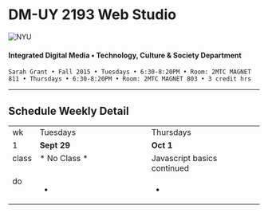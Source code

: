 # DM-UY 2193 Web Studio

![NYU](http://ws2.polishedsolid.com/de/nyu_soe_logo.png)
#### Integrated Digital Media • Technology, Culture & Society Department

    Sarah Grant • Fall 2015 • Tuesdays • 6:30-8:20PM • Room: 2MTC MAGNET 811 • Thursdays • 6:30-8:20PM • Room: 2MTC MAGNET 803 • 3 credit hrs

---

## Schedule Weekly Detail

<table>
<tr>
<td>wk</td>
<td>Tuesdays</td>
<td>Thursdays</td>
</tr>
<!-- first week -->
<tr>
        <td valign="top" width="4%">1</td>
        <td valign="top" width="48%"><strong>Sept 29</strong></td>
        <td valign="top" width="48%"><strong>Oct 1</strong></td>
    </tr>
 <tr>
        <td valign="top">class</td>
        <td valign="top">
            * No Class *
        </td>
        <td valign="top">Javascript basics continued</td>
</tr>
<tr>
        <td valign="top">do</td>
        <td valign="top">
            <ul>
                <li></li>
            </ul>
        </td>
        <td valign="top">
            <ul>
                <li></li>
            </ul>
        </td>
</tr>
</table>